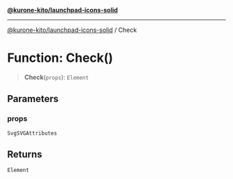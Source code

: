 [**@kurone-kito/launchpad-icons-solid**](../README.md)

***

[@kurone-kito/launchpad-icons-solid](../globals.md) / Check

# Function: Check()

> **Check**(`props`): `Element`

## Parameters

### props

`SvgSVGAttributes`

## Returns

`Element`
